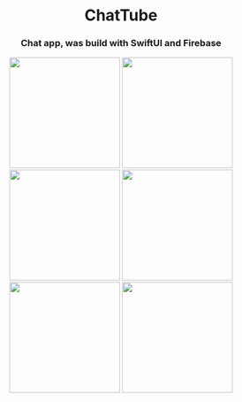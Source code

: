 <h1 align="center">ChatTube</h1>
<h3 align="center">Chat app, was build with SwiftUI and Firebase</h3>

<p align="center">
  <img src="https://user-images.githubusercontent.com/98255061/233886600-1732db7d-3f18-4acd-8da7-ab9177d015ac.png" width="200" />
  <img src="https://user-images.githubusercontent.com/98255061/233886605-4e00613e-78d3-4136-9be3-d6c901dcbb41.png" width="200" />
  <img src="https://user-images.githubusercontent.com/98255061/233886620-fc772f8d-facc-4139-aa08-1eb515a31169.png" width="200" />
  <img src="https://user-images.githubusercontent.com/98255061/233886623-50df134a-526b-475e-8eb4-2a0ec84edda5.png" width="200" />
  <img src="https://user-images.githubusercontent.com/98255061/233886627-38709ba9-1dba-4ab0-8342-8eb865672175.png" width="200" />
  <img src="https://user-images.githubusercontent.com/98255061/233886629-8284f002-be50-431e-b17a-a66ee0ce1ba7.png" width="200" />
</p>

